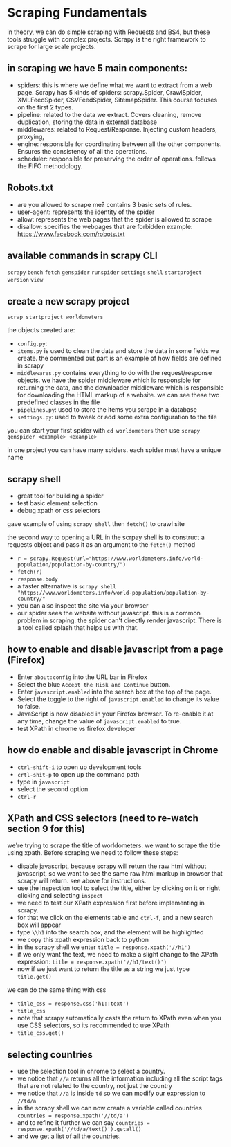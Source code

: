 # Scraping Fundamentals

in theory, we can do simple scraping with Requests and BS4, but these tools struggle with complex projects. Scrapy is the right framework to scrape
for large scale projects.

## in scraping we have 5 main components:
- spiders: this is where we define what we want to extract from a web page. Scrapy has 5 kinds of spiders: scrapy.Spider, 
CrawlSpider, XMLFeedSpider, CSVFeedSpider, SitemapSpider. This course focuses on the first 2 types.
- pipeline: related to the data we extract. Covers cleaning, remove duplication, storing the data in external database
- middlewares: related to Request/Response. Injecting custom headers, proxying, 
- engine: responsible for coordinating between all the other components. Ensures the consistency of all the operations.
- scheduler: responsible for preserving the order of operations. follows the FIFO methodology.

## Robots.txt
- are you allowed to scrape me? contains 3 basic sets of rules.
- user-agent: represents the identity of the spider
- allow: represents the web pages that the spider is allowed to scrape
- disallow: specifies the webpages that are forbidden
example: https://www.facebook.com/robots.txt

## available commands in scrapy CLI
```scrapy```
```bench```
```fetch```
```genspider```
```runspider```
```settings```
```shell```
```startproject```
```version```
```view```

## create a new scrapy project
```scrap startproject worldometers```

the objects created are:
- ```config.py```:
- ```items.py``` is used to clean the data and store the data in some fields we create. the commented out part is an 
example of how fields are defined in scrapy
- ```middlewares.py``` contains everything to do with the request/response objects. we have the spider middleware which 
is responsible for returning the data, and the downloader middleware which is responsible for downloading the HTML 
markup of a website. we can see these two predefined classes in the file 
- ```pipelines.py```: used to store the items you scrape in a database
- ```settings.py```: used to tweak or add some extra configuration to the file


you can start your first spider with ```cd worldometers``` then use ```scrapy genspider <example> <example>```

in one project you can have many spiders. each spider must have a unique name

## scrapy shell
- great tool for building a spider
- test basic element selection
- debug xpath or css selectors

gave example of using ```scrapy shell``` then ```fetch()``` to crawl site

the second way to opening a URL in the scrpay shell is to construct a requests object and pass it as an argument to the 
```fetch()``` method
- ```r = scrapy.Request(url="https://www.worldometers.info/world-population/population-by-country/")```
- ```fetch(r)```
- ```response.body```
- a faster alternative is ```scrapy shell "https://www.worldometers.info/world-population/population-by-country/"```
- you can also inspect the site via your browser
- our spider sees the website without javascript. this is a common problem in scraping. the spider can't directly render 
javascript. There is a tool called splash that helps us with that.

## how to enable and disable javascript from a page (Firefox)
- Enter ```about:config``` into the URL bar in Firefox
- Select the blue ```Accept the Risk and Continue``` button.
- Enter ```javascript.enabled``` into the search box at the top of the page.
- Select the toggle to the right of ```javascript.enabled``` to change its value to false. 
- JavaScript is now disabled in your Firefox browser. To re-enable it at any time, change the value of 
```javascript.enabled``` to true.
- test XPath in chrome vs firefox developer

## how do enable and disable javascript in Chrome
- ```ctrl-shift-i``` to open up development tools
- ```crtl-shit-p``` to open up the command path
- type in ```javascript```
- select the second option
- ```ctrl-r```

## XPath and CSS selectors (need to re-watch section 9 for this)
we're trying to scrape the title of worldometers. we want to scrape the title using xpath. Before scraping we need to follow these steps:
- disable javascript, because scrapy will return the raw html without javascript, so we want to see the same raw html 
markup in browser that scrapy will return. see above for instructions.
- use the inspection tool to select the title, either by clicking on it or right clicking and selecting ```inspect```
- we need to test our XPath expression first before implementing in scrapy. 
- for that we click on the elements table and ```ctrl-f```, and a new search box will appear
- type ```\\h1``` into the search box, and the element will be highlighted
- we copy this xpath expression back to python
- in the scrapy shell we enter ```title = response.xpath('//h1')```
- if we only want the text, we need to make a slight change to the XPath expression: ```title = response.xpath('//h1/text()')```
- now if we just want to return the title as a string we just type ```title.get()```

we can do the same thing with css
- ```title_css = response.css('h1::text')```
- ```title_css```
- note that scrapy automatically casts the return to XPath even when you use CSS selectors, so its recommended to use XPath
- ```title_css.get()```

## selecting countries
- use the selection tool in chrome to select a country. 
- we notice that ```//a``` returns all the information including all the script tags that are not related to the country, not just the country
- we notice that ```//a``` is inside ```td``` so we can modify our expression to ```//td/a```
- in the scrapy shell we can now create a variable called countries ```countries = response.xpath('//td/a')```
- and to refine it further we can say ```countries = response.xpath('//td/a/text()').getall()```
- and we get a list of all the countries.